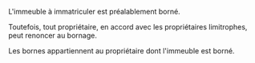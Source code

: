 L'immeuble à immatriculer est préalablement borné.

Toutefois, tout propriétaire, en accord avec les propriétaires limitrophes, peut renoncer au bornage.

Les bornes appartiennent au propriétaire dont l'immeuble est borné.
